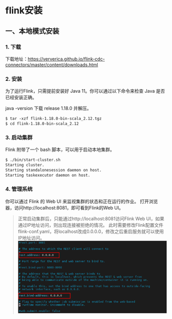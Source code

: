 # flink安装
## 一、本地模式安装
### 1. 下载

下载地址：https://ververica.github.io/flink-cdc-connectors/master/content/downloads.html

### 2. 安装

为了运行Flink，只需提前安装好 Java 11。你可以通过以下命令来检查 Java 是否已经安装正确。

java -version
下载 release 1.18.0 并解压。
```shell
$ tar -xzf flink-1.18.0-bin-scala_2.12.tgz
$ cd flink-1.18.0-bin-scala_2.12
```

### 3. 启动集群

Flink 附带了一个 bash 脚本，可以用于启动本地集群。
```shell
$ ./bin/start-cluster.sh
Starting cluster.
Starting standalonesession daemon on host.
Starting taskexecutor daemon on host.
```

### 4. 管理系统

你可以通过 Flink 的 Web UI 来监视集群的状态和正在运行的作业。
打开浏览器，访问http://localhost:8081，即可看到Flink的Web UI。
> 正常启动集群后，只能通过http://localhost:8081访问Flink Web UI，如果通过IP地址访问，则出现连接被拒绝的情况。
> 此时需要修改Flink配置文件flink-conf.yaml，将localhost改成0.0.0.0，修改之后重启服务就可以使用IP地址访问。
> ![img.png](res/img.png)